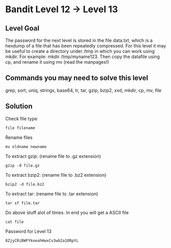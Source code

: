 # Bandit Level 12 → Level 13

## Level Goal

The password for the next level is stored in the file data.txt, which is a hexdump of a file that has been repeatedly compressed. For this level it may be useful to create a directory under /tmp in which you can work using mkdir. For example: mkdir /tmp/myname123. Then copy the datafile using cp, and rename it using mv (read the manpages!)

## Commands you may need to solve this level

grep, sort, uniq, strings, base64, tr, tar, gzip, bzip2, xxd, mkdir, cp, mv, file

## Solution

Check file type
```
file filename
```

Rename files
```
mv oldname newname
```

To extract gzip: (rename file to .gz extension)
```
gzip -d file.gz
```

To extract bzip2: (rename file to .bz2 extension)
```
bzip2 -d file.bz2
```

To extract tar: (rename file to .tar extension)
```
tar xf file.tar
```

Do above stuff alot of times. In end you will get a ASCII file
```
cat file
```

Password for Level 13
```
8ZjyCRiBWFYkneahHwxCv3wb2a1ORpYL
```
